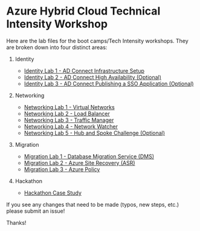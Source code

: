 # Azure Hybrid Cloud Technical Intensity Workshop

Here are the lab files for the boot camps/Tech Intensity workshops.  They are broken down into four distinct areas:

1. Identity
    - [Identity Lab 1 - AD Connect Infrastructure Setup](https://github.com/one-commercial-partner/OCPScale/blob/master/docs/Azure/BootCamps/HybridCloud/01_HybridCloud_IdentityLab01_ADConnect.md)
    - [Identity Lab 2 - AD Connect High Availability (Optional)](https://github.com/one-commercial-partner/OCPScale/blob/master/docs/Azure/BootCamps/HybridCloud/01_HybridCloud_IdentityLab02_ADConnectOptionalFeatures.md)
    - [Identity Lab 3 - AD Connect Publishing a SSO Application (Optional)](https://github.com/one-commercial-partner/OCPScale/blob/master/docs/Azure/BootCamps/HybridCloud/01_HybridCloud_IdentityLab03_SSOApp(Optional).md)
2. Networking
    - [Networking Lab 1 - Virtual Networks](https://github.com/one-commercial-partner/OCPScale/blob/master/docs/Azure/BootCamps/HybridCloud/03_HybridCloud_Networking_Lab01_VirtualNetworks.md)
    - [Networking Lab 2 - Load Balancer](https://github.com/one-commercial-partner/OCPScale/blob/master/docs/Azure/BootCamps/HybridCloud/03_HybridCloud_Networking_Lab02_LoadBalancer.md)
    - [Networking Lab 3 - Traffic Manager](https://github.com/one-commercial-partner/OCPScale/blob/master/docs/Azure/BootCamps/HybridCloud/03_HybridCloud_Networking_Lab03_TrafficManager.md)
    - [Networking Lab 4 - Network Watcher](https://github.com/one-commercial-partner/OCPScale/blob/master/docs/Azure/BootCamps/HybridCloud/03_HybridCloud_Networking_Lab04_NetworkWatcher.md)
    - [Networking Lab 5 - Hub and Spoke Challenge (Optional)](https://github.com/one-commercial-partner/OCPScale/blob/master/docs/Azure/BootCamps/HybridCloud/03_HybridCloud_Networking_Lab06_HubSpokeChallenge.md)
3. Migration
    - [Migration Lab 1 - Database Migration Service (DMS)](https://github.com/one-commercial-partner/OCPScale/blob/master/docs/Azure/BootCamps/HybridCloud/02_HybridCloud_Migration_Lab01_DMA.md)
    - [Migration Lab 2 - Azure Site Recovery (ASR)](https://github.com/one-commercial-partner/OCPScale/blob/master/docs/Azure/BootCamps/HybridCloud/02_HybridCloud_Migration_Lab02_ASR.md)
    - [Migration Lab 3 - Azure Policy](https://github.com/one-commercial-partner/OCPScale/blob/master/docs/Azure/BootCamps/HybridCloud/02_HybridCloud_Migration_Lab03_AzurePolicy.md)

4. Hackathon
    - [Hackathon Case Study](https://github.com/one-commercial-partner/OCPScale/blob/master/docs/Azure/BootCamps/HybridCloud/04_Hybrid_Cloud_Hackathon_CaseStudy.md)

If you see any changes that need to be made (typos, new steps, etc.) please submit an issue!

Thanks!
